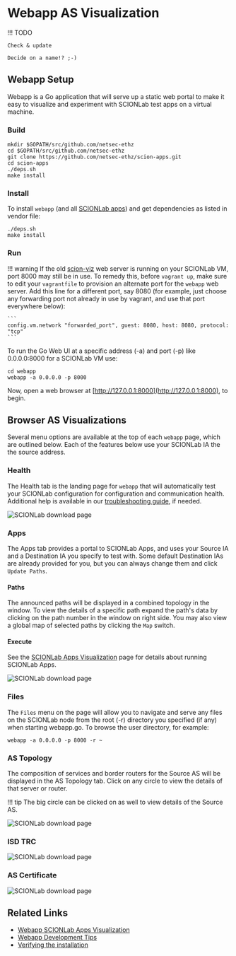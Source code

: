 # Webapp AS Visualization

!!! TODO

    Check & update

    Decide on a name!? ;-)


## Webapp Setup

Webapp is a Go application that will serve up a static web portal to make it easy to visualize and experiment with SCIONLab test apps on a virtual machine.

### Build

```shell
mkdir $GOPATH/src/github.com/netsec-ethz
cd $GOPATH/src/github.com/netsec-ethz
git clone https://github.com/netsec-ethz/scion-apps.git
cd scion-apps
./deps.sh
make install
```

### Install

To install `webapp` (and all [SCIONLab apps](https://github.com/netsec-ethz/scion-apps)) and get dependencies as listed in vendor file:
```shell
./deps.sh
make install
```

### Run

!!! warning
    If the old [scion-viz](https://github.com/netsec-ethz/scion-viz) web server is running on your SCIONLab VM, port 8000 may still be in use. To remedy this, before `vagrant up`, make sure to edit your `vagrantfile` to provision an alternate port for the `webapp` web server. Add this line for a different port, say 8080 (for example, just choose any forwarding port not already in use by vagrant, and use that port everywhere below):

    ```
    config.vm.network "forwarded_port", guest: 8080, host: 8080, protocol: "tcp"
    ```

To run the Go Web UI at a specific address (-a) and port (-p) like 0.0.0.0:8000 for a SCIONLab VM use:
```shell
cd webapp
webapp -a 0.0.0.0 -p 8000
```
Now, open a web browser at [http://127.0.0.1:8000](http://127.0.0.1:8000), to begin.

## Browser AS Visualizations
Several menu options are available at the top of each `webapp` page, which are outlined below. Each of the features below use your SCIONLab IA the the source address.

### Health
The Health tab is the landing page for `webapp` that will automatically test your SCIONLab configuration for configuration and communication health. Additional help is available in our [troubleshooting guide](../tips/troubleshooting.md), if needed.

![SCIONLab download page](../images/scion_healthcheck.png)


### Apps
The Apps tab provides a portal to SCIONLab Apps, and uses your Source IA and a Destination IA you specify to test with. Some default Destination IAs are already provided for you, but you can always change them and click `Update Paths`.

#### Paths
The announced paths will be displayed in a combined topology in the window. To view the details of a specific path expand the path's data by clicking on the path number in the window on right side. You may also view a global map of selected paths by clicking the `Map` switch.

#### Execute
See the [SCIONLab Apps Visualization](../as_visualization/webapp_apps.md) page for details about running SCIONLab Apps.

![SCIONLab download page](../images/sciond-paths.png)

### Files
The `Files` menu on the page will allow you to navigate and serve any files on the SCIONLab node from the root (-r) directory you specified (if any) when starting webapp.go. To browse the user directory, for example:
```shell
webapp -a 0.0.0.0 -p 8000 -r ~
```
### AS Topology
The composition of services and border routers for the Source AS will be displayed in the AS Topology tab. Click on any circle to view the details of that server or router.

!!! tip
    The big circle can be clicked on as well to view details of the Source AS.

![SCIONLab download page](../images/sciond_astopo.png)

### ISD TRC
![SCIONLab download page](../images/gendir_trc.png)

### AS Certificate
![SCIONLab download page](../images/gendir_crt.png)

## Related Links
* [Webapp SCIONLab Apps Visualization](../as_visualization/webapp_apps.md)
* [Webapp Development Tips](../as_visualization/webapp_development.md)
* [Verifying the installation](../config/check.md)

